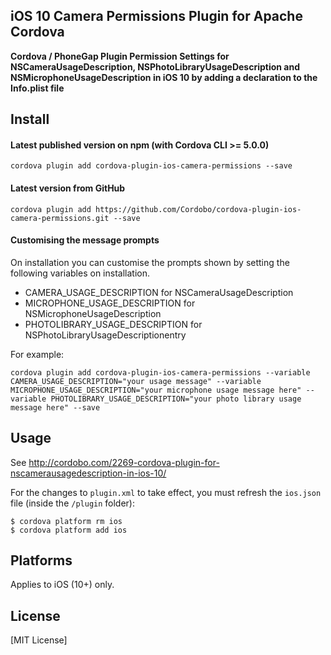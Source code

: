 ## iOS 10 Camera Permissions Plugin for Apache Cordova

**Cordova / PhoneGap Plugin Permission Settings for NSCameraUsageDescription, NSPhotoLibraryUsageDescription and NSMicrophoneUsageDescription in iOS 10 by adding a declaration to the Info.plist file**

## Install

#### Latest published version on npm (with Cordova CLI >= 5.0.0)

```
cordova plugin add cordova-plugin-ios-camera-permissions --save
```

#### Latest version from GitHub

```
cordova plugin add https://github.com/Cordobo/cordova-plugin-ios-camera-permissions.git --save
```

#### Customising the message prompts

On installation you can customise the prompts shown by setting the following variables on installation.

- CAMERA_USAGE_DESCRIPTION for NSCameraUsageDescription
- MICROPHONE_USAGE_DESCRIPTION for NSMicrophoneUsageDescription
- PHOTOLIBRARY_USAGE_DESCRIPTION for NSPhotoLibraryUsageDescriptionentry

For example:
```
cordova plugin add cordova-plugin-ios-camera-permissions --variable CAMERA_USAGE_DESCRIPTION="your usage message" --variable MICROPHONE_USAGE_DESCRIPTION="your microphone usage message here" --variable PHOTOLIBRARY_USAGE_DESCRIPTION="your photo library usage message here" --save
```

## Usage

See http://cordobo.com/2269-cordova-plugin-for-nscamerausagedescription-in-ios-10/

For the changes to `plugin.xml` to take effect, you must refresh the `ios.json` file (inside the `/plugin` folder):
```
$ cordova platform rm ios
$ cordova platform add ios
```

## Platforms

Applies to iOS (10+) only.

## License

[MIT License]
